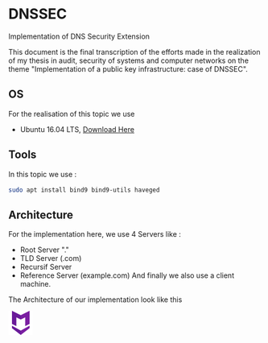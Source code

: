 # DNSSEC
Implementation of DNS Security Extension

This document is the final transcription of the efforts made in the realization of my thesis in audit, security of systems and computer networks on the theme "Implementation of a public key infrastructure: case of DNSSEC".

## OS
For the realisation of this topic we use 
* Ubuntu 16.04 LTS, [Download Here](https://releases.ubuntu.com/16.04/)

## Tools
In this topic we use :
```bash
sudo apt install bind9 bind9-utils haveged
```

## Architecture
For the implementation here, we use 4 Servers like :
* Root Server "."
* TLD Server (.com)
* Recursif Server
* Reference Server (example.com)
And finally we also use a client machine.

The Architecture of our implementation look like this

![alt text](https://github.com/adam-p/markdown-here/raw/master/src/common/images/icon48.png "Architecture")

